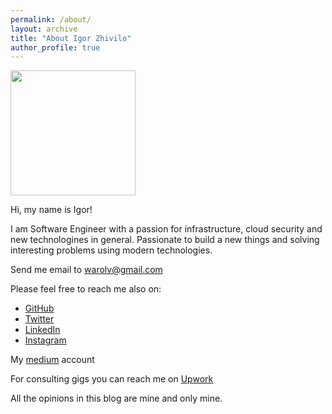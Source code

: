 ```yaml
---
permalink: /about/
layout: archive
title: "About Igor Zhivilo"
author_profile: true
---
```


<img src='/assets/images/me.jpg' align='center' width='200px'/> 

Hi, my name is Igor!

I am Software Engineer with a passion for infrastructure, cloud security and new technologines in general. Passionate to build a new things and solving interesting problems using modern technologies.

Send me email to [warolv@gmail.com](mailto:warolv@gmail.com)

Please feel free to reach me also on:
* [GitHub](https://github.com/warolv)
* [Twitter](https://twitter.com/warolv)
* [LinkedIn](https://www.linkedin.com/in/igorzhivilo/)
* [Instagram](https://www.instagram.com/warolv/)

My [medium](https://warolv.medium.com/) account

For consulting gigs you can reach me on [Upwork](https://www.upwork.com/freelancers/warolv)

All the opinions in this blog are mine and only mine.